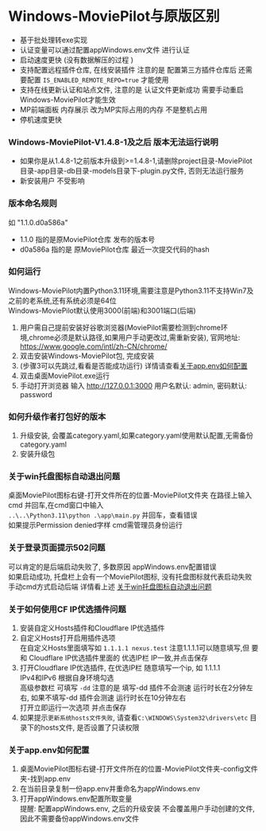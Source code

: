# Windows-MoviePilot与原版区别
- 基于批处理转exe实现
- 认证变量可以通过配置appWindows.env文件 进行认证
- 启动速度更快 (没有数据解压的过程 )
- 支持配置远程插件仓库, 在线安装插件 注意的是 配置第三方插件仓库后 还需要配置 `IS_ENABLED_REMOTE_REPO=true` 才能使用
- 支持在线更新认证和站点文件, 注意的是 认证文件更新成功 需要手动重启Windows-MoviePilot才能生效
- MP前端面板 内存展示 改为MP实际占用的内存 不是整机占用
- 停机速度更快 

### Windows-MoviePilot-V1.4.8-1及之后 版本无法运行说明
- 如果你是从1.4.8-1之前版本升级到>=1.4.8-1,请删除project目录-MoviePilot目录-app目录-db目录-models目录下-plugin.py文件, 否则无法运行服务
- 新安装用户 不受影响

### 版本命名规则
如 "1.1.0.d0a586a" 
- 1.1.0 指的是原MoviePilot仓库 发布的版本号
- d0a586a 指的是 原MoviePilot仓库 最近一次提交代码的hash
  
### 如何运行
Windows-MoviePilot内置Python3.11环境,需要注意是Python3.11不支持Win7及之前的老系统,还有系统必须是64位  
Windows-MoviePilot默认使用3000(前端)和3001端口(后端)
1. 用户需自己提前安装好谷歌浏览器(MoviePilot需要检测到chrome环境,chrome必须是默认路径,如果用户手动更改过,需重新安装), 官网地址: https://www.google.com/intl/zh-CN/chrome/
2. 双击安装Windows-MoviePilot包, 完成安装
3. (步骤3可以先跳过,看看是否能成功运行) 详情请查看[关于app.env如何配置](https://github.com/developer-wlj/Windows-MoviePilot#%E5%85%B3%E4%BA%8Eappenv%E5%A6%82%E4%BD%95%E9%85%8D%E7%BD%AE)
4. 双击桌面MoviePilot.exe运行
5. 手动打开浏览器 输入 http://127.0.0.1:3000 用户名默认: admin, 密码默认: password

### 如何升级作者打包好的版本
1. 升级安装, 会覆盖category.yaml,如果category.yaml使用默认配置,无需备份category.yaml
2. 安装升级包
 
 ### 关于win托盘图标自动退出问题
 桌面MoviePilot图标右键-打开文件所在的位置-MoviePilot文件夹 在路径上输入cmd 并回车,在cmd窗口中输入  
 `..\..\Python3.11\python .\app\main.py` 并回车，查看错误  
 如果提示Permission denied字样 cmd需管理员身份运行

 ### 关于登录页面提示502问题
可以肯定的是后端启动失败了, 多数原因 appWindows.env配置错误  
如果启动成功, 托盘栏上会有一个MoviePilot图标, 没有托盘图标就代表启动失败  
手动cmd方式启动后端 详情看上述 [关于win托盘图标自动退出问题](https://github.com/developer-wlj/Windows-MoviePilot#%E5%85%B3%E4%BA%8Ewin%E6%89%98%E7%9B%98%E5%9B%BE%E6%A0%87%E8%87%AA%E5%8A%A8%E9%80%80%E5%87%BA%E9%97%AE%E9%A2%98)

 ### 关于如何使用CF IP优选插件问题
 1. 安装自定义Hosts插件和Cloudflare IP优选插件
 2. 自定义Hosts打开启用插件选项  
    在自定义Hosts里面填写如 `1.1.1.1 nexus.test` 注意1.1.1.1可以随意填写,但 要和 Cloudflare IP优选插件里面的 优选IP栏 IP一致,并点击保存
 3. 打开Cloudflare IP优选插件, 在优选IP栏 随意填写一个ip, 如 1.1.1.1  
    IPv4和IPv6 根据自身环境勾选  
    高级参数栏 可填写 `-dd` 注意的是 填写-dd 插件不会测速 运行时长在2分钟左右, 如果不填写-dd 插件会测速 运行时长在10分钟左右  
    打开立即运行一次选项 并点击保存
 4. 如果提示`更新系统hosts文件失败`, 请查看`C:\WINDOWS\System32\drivers\etc` 目录下的hosts文件, 是否设置了只读权限

### 关于app.env如何配置
1. 桌面MoviePilot图标右键-打开文件所在的位置-MoviePilot文件夹-config文件夹-找到app.env
2. 在当前目录复制一份app.env并重命名为appWindows.env
3. 打开appWindows.env配置所取变量  
提醒: 配置appWindows.env, 之后的升级安装 不会覆盖用户手动创建的文件,因此不需要备份appWindows.env文件


 
 
